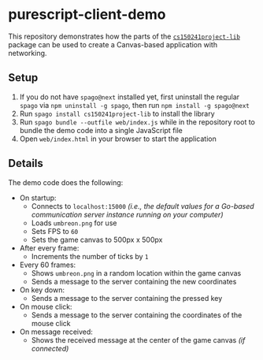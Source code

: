 # purescript-client-demo

This repository demonstrates how the parts of the [`cs150241project-lib`](https://github.com/UPD-CS150-241/cs150241project-lib/t) package can be used to create a Canvas-based application with networking.

## Setup

1. If you do not have `spago@next` installed yet, first uninstall the regular `spago` via `npm uninstall -g spago`, then run `npm install -g spago@next`
1. Run `spago install cs150241project-lib` to install the library
1. Run `spago bundle --outfile web/index.js` while in the repository root to bundle the demo code into a single JavaScript file
1. Open `web/index.html` in your browser to start the application

## Details

The demo code does the following:

- On startup:
    - Connects to `localhost:15000` _(i.e., the default values for a Go-based communication server instance running on your computer)_
    - Loads `umbreon.png` for use
    - Sets FPS to `60`
    - Sets the game canvas to 500px x 500px
- After every frame:
    - Increments the number of ticks by `1`
- Every 60 frames:
    - Shows `umbreon.png` in a random location within the game canvas
    - Sends a message to the server containing the new coordinates
- On key down:
    - Sends a message to the server containing the pressed key
- On mouse click:
    - Sends a message to the server containing the coordinates of the mouse click
- On message received:
    - Shows the received message at the center of the game canvas _(if connected)_
